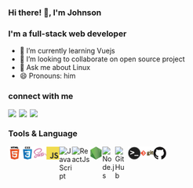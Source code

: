 ### Hi there! 👋, I'm Johnson

### I'm a full-stack web developer 


- 🌱 I’m currently learning Vuejs
- 👯 I’m looking to collaborate on open source project
- 💬 Ask me about Linux
- 😄 Pronouns: him

### connect with me

[<img align="left" width="22px" src="https://cdn.jsdelivr.net/npm/simple-icons@v3/icons/twitter.svg" />][twitter]
[<img align="left" width="22px" src="https://cdn.jsdelivr.net/npm/simple-icons@v3/icons/linkedin.svg" />][linkedin]
[<img align="left" width="22px" src="https://cdn.jsdelivr.net/npm/simple-icons@v3/icons/instagram.svg" />][instagram]


<br/>

### Tools & Language

[<img align="left" alt="HTML5" width="26px" src="https://raw.githubusercontent.com/github/explore/80688e429a7d4ef2fca1e82350fe8e3517d3494d/topics/html/html.png" />][dummyLinks]
[<img align="left" alt="CSS3" width="26px" src="https://raw.githubusercontent.com/github/explore/80688e429a7d4ef2fca1e82350fe8e3517d3494d/topics/css/css.png" />][dummyLinks]
[<img align="left" alt="Sass" width="26px" src="https://raw.githubusercontent.com/github/explore/80688e429a7d4ef2fca1e82350fe8e3517d3494d/topics/sass/sass.png" />][sass]
[<img align="left" alt="JavaScript" width="26px" src="https://raw.githubusercontent.com/github/explore/80688e429a7d4ef2fca1e82350fe8e3517d3494d/topics/javascript/javascript.png" />][dummyLinks]
[<img align="left" alt="JavaScript" width="26px" src="https://upload.wikimedia.org/wikipedia/commons/thumb/9/95/Vue.js_Logo_2.svg/1184px-Vue.js_Logo_2.svg.png" />][vuejs]
[<img align="left" alt="ReactJs" width="36px" src="https://upload.wikimedia.org/wikipedia/commons/a/a7/React-icon.svg" />][react]
[<img align="left" alt="Node.js" width="26px" src="https://raw.githubusercontent.com/github/explore/80688e429a7d4ef2fca1e82350fe8e3517d3494d/topics/nodejs/nodejs.png" />][nodejs]
[<img align="left" alt="Node.js" width="26px" src="https://www.artenergy.com/images/php-logo.svg" />][php]
[<img align="left" alt="GitHub" width="26px" src="https://repository-images.githubusercontent.com/190861222/0ba6d100-3b91-11ea-8013-3b46192f6c0d" />][wecodefy]
[<img align="left" alt="Terminal" width="26px" src="https://raw.githubusercontent.com/github/explore/80688e429a7d4ef2fca1e82350fe8e3517d3494d/topics/terminal/terminal.png" />][linux]
[<img align="left" alt="Git" width="26px" src="https://raw.githubusercontent.com/github/explore/80688e429a7d4ef2fca1e82350fe8e3517d3494d/topics/git/git.png" />][git]
[<img align="left" alt="GitHub" width="26px" src="https://raw.githubusercontent.com/github/explore/78df643247d429f6cc873026c0622819ad797942/topics/github/github.png" />][github]


<br />
<br/>

[dummyLinks]: https://www.google.com/
[twitter]: https://twitter.com/joh_n_son
[instagram]: https://www.instagram.com/joh_n_son_/
[linkedin]: https://www.linkedin.com/in/dusabe-johnson/
[nodejs]: https://nodejs.org/
[vuejs]: https://vuejs.org/
[sass]: https://sass-lang.com/
[github]:https://github.com/
[react]:https://reactjs.org/
[linux]: https://www.linux.org/
[git]: https://git-scm.com/
[php]: https://www.php.net/
[wecodefy]:https://wecodefy.com/
